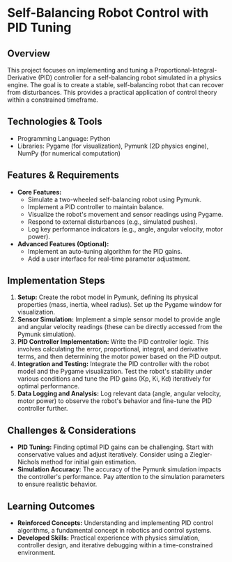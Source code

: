 # Self-Balancing Robot Control with PID Tuning

## Overview
This project focuses on implementing and tuning a Proportional-Integral-Derivative (PID) controller for a self-balancing robot simulated in a physics engine.  The goal is to create a stable, self-balancing robot that can recover from disturbances. This provides a practical application of control theory within a constrained timeframe.

## Technologies & Tools
- Programming Language: Python
- Libraries: Pygame (for visualization), Pymunk (2D physics engine), NumPy (for numerical computation)

## Features & Requirements
- **Core Features:**
    - Simulate a two-wheeled self-balancing robot using Pymunk.
    - Implement a PID controller to maintain balance.
    - Visualize the robot's movement and sensor readings using Pygame.
    - Respond to external disturbances (e.g., simulated pushes).
    - Log key performance indicators (e.g., angle, angular velocity, motor power).
- **Advanced Features (Optional):**
    - Implement an auto-tuning algorithm for the PID gains.
    - Add a user interface for real-time parameter adjustment.

## Implementation Steps
1. **Setup:** Create the robot model in Pymunk, defining its physical properties (mass, inertia, wheel radius).  Set up the Pygame window for visualization.
2. **Sensor Simulation:** Implement a simple sensor model to provide angle and angular velocity readings (these can be directly accessed from the Pymunk simulation).
3. **PID Controller Implementation:**  Write the PID controller logic. This involves calculating the error, proportional, integral, and derivative terms, and then determining the motor power based on the PID output.
4. **Integration and Testing:** Integrate the PID controller with the robot model and the Pygame visualization. Test the robot's stability under various conditions and tune the PID gains (Kp, Ki, Kd) iteratively for optimal performance.
5. **Data Logging and Analysis:** Log relevant data (angle, angular velocity, motor power) to observe the robot's behavior and fine-tune the PID controller further.

## Challenges & Considerations
- **PID Tuning:** Finding optimal PID gains can be challenging.  Start with conservative values and adjust iteratively.  Consider using a Ziegler-Nichols method for initial gain estimation.
- **Simulation Accuracy:** The accuracy of the Pymunk simulation impacts the controller's performance.  Pay attention to the simulation parameters to ensure realistic behavior.

## Learning Outcomes
- **Reinforced Concepts:** Understanding and implementing PID control algorithms, a fundamental concept in robotics and control systems.
- **Developed Skills:**  Practical experience with physics simulation, controller design, and iterative debugging within a time-constrained environment.

